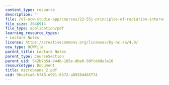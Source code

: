 ```yaml
---
content_type: resource
description: ''
file: /ol-ocw-studio-app/courses/22-55j-principles-of-radiation-interactions-fall-2004/9bcafca65f48e9918372a8926d465774_microbeams_2.pdf
file_size: 2646914
file_type: application/pdf
learning_resource_types:
- Lecture Notes
license: https://creativecommons.org/licenses/by-nc-sa/4.0/
ocw_type: OCWFile
parent_title: Lecture Notes
parent_type: CourseSection
parent_uid: 542b7b54-b44b-165e-dbe0-50fcd49e3e10
resourcetype: Document
title: microbeams_2.pdf
uid: 9bcafca6-5f48-e991-8372-a8926d465774
---
```

